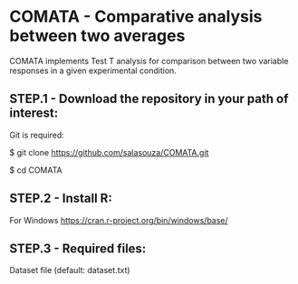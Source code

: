 # COMATA - Comparative analysis between two averages


COMATA implements Test T analysis for comparison between two variable responses in a given experimental condition.


## STEP.1 - Download the repository in your path of interest:

Git is required:

 $ git clone https://github.com/salasouza/COMATA.git
 
 $ cd COMATA
 

## STEP.2 - Install R:

For Windows https://cran.r-project.org/bin/windows/base/


## STEP.3 - Required files:

Dataset file (default: dataset.txt)
